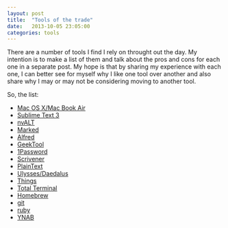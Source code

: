 ```yaml
---
layout: post
title:  "Tools of the trade"
date:   2013-10-05 23:05:00
categories: tools
---
```

There are a number of tools I find I rely on throught out the day. My intention is to make a list of them and talk about the pros and cons for each one in a separate post. My hope is that by sharing my experience with each one, I can better see for myself why I like one tool over another and also share why I may or may not be considering moving to another tool.

So, the list:

* [Mac OS X/Mac Book Air][osx]
* [Sublime Text 3][sublime]
* [nvALT][nvalt]
* [Marked][marked]
* [Alfred][alfred]
* [GeekTool][geek]
* [1Password][pass]
* [Scrivener][scriv]
* [PlainText][text]
* [Ulysses/Daedalus][ulysses]
* [Things][things]
* [Total Terminal][total]
* [Homebrew][brew]
* [git][git]
* [ruby][ruby]
* [YNAB][ynab]

[geek]: http://projects.tynsoe.org/en/geektool/
[ulysses]: http://www.ulyssesapp.com/
[osx]: http://www.apple.com/osx/
[sublime]: http://www.sublimetext.com/
[nvalt]: http://brettterpstra.com/projects/nvalt/
[alfred]: http://www.alfredapp.com/
[pass]: https://agilebits.com/onepassword
[scriv]: http://www.literatureandlatte.com/scrivener.php
[text]: http://www.hogbaysoftware.com/products/plaintext
[things]: http://culturedcode.com/things/
[total]: http://totalterminal.binaryage.com/
[brew]: http://brew.sh/
[git]: http://git-scm.com/
[ruby]: https://www.ruby-lang.org/en/
[ynab]: http://www.youneedabudget.com/
[marked]: http://markedapp.com/